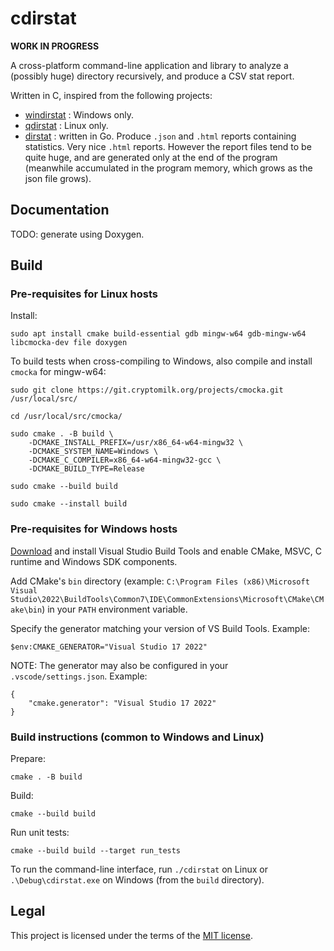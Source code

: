 cdirstat
========

**WORK IN PROGRESS**

A cross-platform command-line application and library to analyze a (possibly huge) directory recursively, and produce a CSV stat report.

Written in C, inspired from the following projects:

- [windirstat](https://windirstat.net/) : Windows only.
- [qdirstat](https://github.com/shundhammer/qdirstat) : Linux only.
- [dirstat](https://github.com/GaelGirodon/dirstat) : written in Go. Produce `.json` and `.html` reports containing statistics. Very nice `.html` reports. However the report files tend to be quite huge, and are generated only at the end of the program (meanwhile accumulated in the program memory, which grows as the json file grows).


## Documentation

TODO: generate using Doxygen.


## Build

### Pre-requisites for Linux hosts

Install:

    sudo apt install cmake build-essential gdb mingw-w64 gdb-mingw-w64 libcmocka-dev file doxygen

To build tests when cross-compiling to Windows, also compile and install `cmocka` for mingw-w64:

    sudo git clone https://git.cryptomilk.org/projects/cmocka.git /usr/local/src/

    cd /usr/local/src/cmocka/

    sudo cmake . -B build \
        -DCMAKE_INSTALL_PREFIX=/usr/x86_64-w64-mingw32 \
        -DCMAKE_SYSTEM_NAME=Windows \
        -DCMAKE_C_COMPILER=x86_64-w64-mingw32-gcc \
        -DCMAKE_BUILD_TYPE=Release

    sudo cmake --build build

    sudo cmake --install build


### Pre-requisites for Windows hosts

[Download](https://aka.ms/vs/17/release/vs_buildtools.exe) and install Visual Studio Build Tools and enable CMake, MSVC, C runtime and Windows SDK components.

Add CMake's `bin` directory (example: `C:\Program Files (x86)\Microsoft Visual Studio\2022\BuildTools\Common7\IDE\CommonExtensions\Microsoft\CMake\CMake\bin`) in your `PATH` environment variable.

Specify the generator matching your version of VS Build Tools. Example:

    $env:CMAKE_GENERATOR="Visual Studio 17 2022"

NOTE: The generator may also be configured in your `.vscode/settings.json`. Example:

    {
        "cmake.generator": "Visual Studio 17 2022"
    }

    
### Build instructions (common to Windows and Linux)

Prepare:

    cmake . -B build

Build:

    cmake --build build

Run unit tests:

    cmake --build build --target run_tests

To run the command-line interface, run `./cdirstat` on Linux or `.\Debug\cdirstat.exe` on Windows (from the `build` directory).


## Legal

This project is licensed under the terms of the [MIT license](https://raw.githubusercontent.com/ipamo/cdirstat/main/LICENSE.txt).
